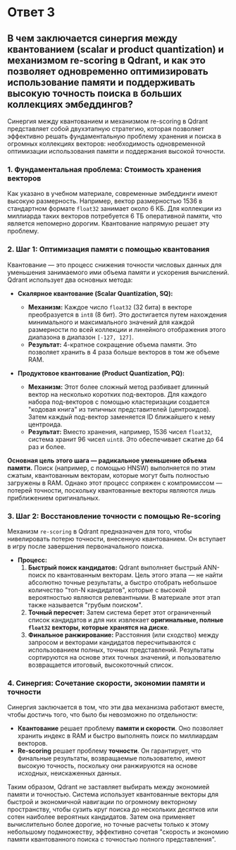 # Ответ 3

## В чем заключается синергия между квантованием (scalar и product quantization) и механизмом re-scoring в Qdrant, и как это позволяет одновременно оптимизировать использование памяти и поддерживать высокую точность поиска в больших коллекциях эмбеддингов?

Синергия между квантованием и механизмом re-scoring в Qdrant представляет собой двухэтапную стратегию, которая позволяет эффективно решать фундаментальную проблему хранения и поиска в огромных коллекциях векторов: необходимость одновременной оптимизации использования памяти и поддержания высокой точности.

### 1. Фундаментальная проблема: Стоимость хранения векторов

Как указано в учебном материале, современные эмбеддинги имеют высокую размерность. Например, вектор размерностью 1536 в стандартном формате `float32` занимает около 6 КБ. Для коллекции из миллиарда таких векторов потребуется 6 ТБ оперативной памяти, что является непомерно дорогим. Квантование напрямую решает эту проблему.

### 2. Шаг 1: Оптимизация памяти с помощью квантования

Квантование — это процесс снижения точности числовых данных для уменьшения занимаемого ими объема памяти и ускорения вычислений. Qdrant использует два основных метода:

*   **Скалярное квантование (Scalar Quantization, SQ):**
    *   **Механизм:** Каждое число `float32` (32 бита) в векторе преобразуется в `int8` (8 бит). Это достигается путем нахождения минимального и максимального значений для каждой размерности по всей коллекции и линейного отображения этого диапазона в диапазон `[-127, 127]`.
    *   **Результат:** 4-кратное сокращение объема памяти. Это позволяет хранить в 4 раза больше векторов в том же объеме RAM.

*   **Продуктовое квантование (Product Quantization, PQ):**
    *   **Механизм:** Этот более сложный метод разбивает длинный вектор на несколько коротких под-векторов. Для каждого набора под-векторов с помощью кластеризации создается "кодовая книга" из типичных представителей (центроидов). Затем каждый под-вектор заменяется ID ближайшего к нему центроида.
    *   **Результат:** Вместо хранения, например, 1536 чисел `float32`, система хранит 96 чисел `uint8`. Это обеспечивает сжатие до 64 раз и более.

**Основная цель этого шага — радикальное уменьшение объема памяти.** Поиск (например, с помощью HNSW) выполняется по этим сжатым, квантованным векторам, которые могут быть полностью загружены в RAM. Однако этот процесс сопряжен с компромиссом — потерей точности, поскольку квантованные векторы являются лишь приближением оригинальных.

### 3. Шаг 2: Восстановление точности с помощью Re-scoring

Механизм `re-scoring` в Qdrant предназначен для того, чтобы нивелировать потерю точности, внесенную квантованием. Он вступает в игру после завершения первоначального поиска.

*   **Процесс:**
    1.  **Быстрый поиск кандидатов:** Qdrant выполняет быстрый ANN-поиск по квантованным векторам. Цель этого этапа — не найти абсолютно точные результаты, а быстро отобрать небольшое количество "топ-N кандидатов", которые с высокой вероятностью являются релевантными. В материале этот этап также называется "грубым поиском".
    2.  **Точный пересчет:** Затем система берет этот ограниченный список кандидатов и для них извлекает **оригинальные, полные `float32` векторы, которые хранятся на диске**.
    3.  **Финальное ранжирование:** Расстояния (или сходство) между запросом и векторами кандидатов пересчитываются с использованием полных, точных представлений. Результаты сортируются на основе этих точных значений, и пользователю возвращается итоговый, высокоточный список.

### 4. Синергия: Сочетание скорости, экономии памяти и точности

Синергия заключается в том, что эти два механизма работают вместе, чтобы достичь того, что было бы невозможно по отдельности:

*   **Квантование** решает проблему **памяти и скорости**. Оно позволяет хранить индекс в RAM и быстро выполнять поиск по миллиардам векторов.
*   **Re-scoring** решает проблему **точности**. Он гарантирует, что финальные результаты, возвращаемые пользователю, имеют высокую точность, поскольку они ранжируются на основе исходных, неискаженных данных.

Таким образом, Qdrant не заставляет выбирать между экономией памяти и точностью. Система использует квантованные векторы для быстрой и экономичной навигации по огромному векторному пространству, чтобы сузить круг поиска до нескольких десятков или сотен наиболее вероятных кандидатов. Затем она применяет вычислительно более дорогие, но точные расчеты только к этому небольшому подмножеству, эффективно сочетая "скорость и экономию памяти квантованного поиска с точностью полного представления".
